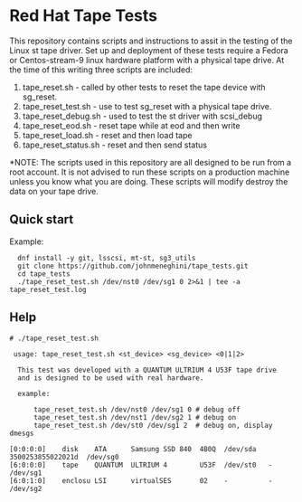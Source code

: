 # Red Hat Tape Tests

This repository contains scripts and instructions to assit in the testing of
the Linux st tape driver. Set up and deployment of these tests require a Fedora
or Centos-stream-9 linux hardware platform with a physical tape drive.  At the
time of this writing three scripts are included:

1. tape_reset.sh - called by other tests to reset the tape device with sg_reset.
2. tape_reset_test.sh - use to test sg_reset with a physical tape drive.
3. tape_reset_debug.sh - used to test the st driver with scsi_debug
4. tape_reset_eod.sh - reset tape while at eod and then write
5. tape_reset_load.sh - reset and then load tape
6. tape_reset_status.sh - reset and then send status

*NOTE: The scripts used in this repository are all designed to be run from a
root account. It is not advised to run these scripts on a production machine
unless you know what you are doing. These scripts will modify destroy the data
on your tape drive.

## Quick start

Example:

```
  dnf install -y git, lsscsi, mt-st, sg3_utils
  git clone https://github.com/johnmeneghini/tape_tests.git
  cd tape_tests
  ./tape_reset_test.sh /dev/nst0 /dev/sg1 0 2>&1 | tee -a tape_reset_test.log
```

## Help

```
# ./tape_reset_test.sh

 usage: tape_reset_test.sh <st_device> <sg_device> <0|1|2>

  This test was developed with a QUANTUM ULTRIUM 4 U53F tape drive
  and is designed to be used with real hardware.

  example:

      tape_reset_test.sh /dev/nst0 /dev/sg1 0 # debug off
      tape_reset_test.sh /dev/nst1 /dev/sg2 1 # debug on
      tape_reset_test.sh /dev/st0 /dev/sg1 2  # debug on, display dmesgs

[0:0:0:0]    disk    ATA      Samsung SSD 840  4B0Q  /dev/sda   3500253855022021d  /dev/sg0
[6:0:0:0]    tape    QUANTUM  ULTRIUM 4        U53F  /dev/st0   -  /dev/sg1
[6:0:1:0]    enclosu LSI      virtualSES       02    -          -  /dev/sg2
```
